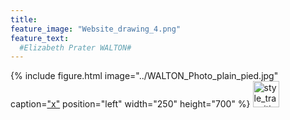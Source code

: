```yaml
---
title: 
feature_image: "Website_drawing_4.png"
feature_text: 
  #Elizabeth Prater WALTON# 
---
```


{% include figure.html image="../WALTON_Photo_plain_pied.jpg" caption=["x"](https://epwalton.github.io/research/2022/05/03/dance-style-transitions/) position="left" width="250" height="700" %}
<a href="[default.asp](https://epwalton.github.io/research/2022/05/03/dance-style-transitions/)"><img src="../WALTON_Photo_plain_pied.jpg" alt="style_transitions" style="width:42px;height:42px;"></a>
